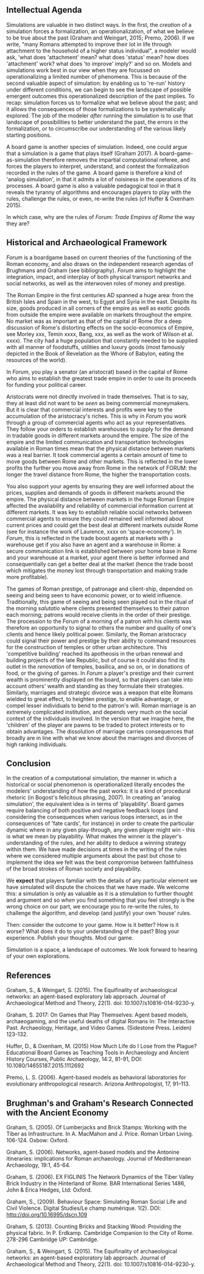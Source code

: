## Intellectual Agenda

Simulations are valuable in two distinct ways. In the first, the *creation* of a simulation forces a formalization, an operationalization, of what we believe to be true about the past (Graham and Weingart, 2015; Premo, 2006). If we write, "many Romans attempted to improve their lot in life through attachment to the household of a higher status individual", a modeler would ask, 'what does 'attachment' mean? what does 'status' mean? how does 'attachment' work? what does 'to improve' imply?' and so on. Models and simulations work best in our view when they are focussed on operationalizing a limited number of phenomena. This is because of the second valuable aspect of simulation: by enabling us to 're-run' history under different conditions, we can begin to see the landscape of possible emergent outcomes this operationalized description of the past implies. To recap: simulation forces us to formalize what we believe about the past; and it allows the consequences of those formalizations to be systematically explored. The job of the modeler *after* running the simulation is to use that landscape of possibilities to better understand the past, the errors in the formalization, or to circumscribe our understanding of the various likely starting positions.

A board game is another species of simulation. Indeed, one could argue that a simulation is a game that plays itself (Graham 2017). A board-game-as-simulation therefore removes the impartial computational referee, and forces the players to interpret, understand, and contest the formalization recorded in the rules of the game. A board game is therefore a kind of 'analog simulation', in that it admits a lot of noisiness in the operations of its processes. A board game is also a valuable pedagogical tool in that it reveals the tyranny of algorithms and encourages players to play with the rules, challenge the rules, or even, re-write the rules (cf Huffer & Oxenham 2015).

In which case, why are the rules of _Forum: Trade Empires of Rome_ the way they are?

## Historical and Archaeological Framework

_Forum_ is a boardgame based on current theories of the functioning of the Roman economy, and also draws on the independent research agendas of Brughmans and Graham (see bibliography). _Forum_ aims to highlight the integration, impact, and interplay of both physical transport networks and social networks, as well as the interwoven roles of money and prestige.

The Roman Empire in the first centuries AD spanned a huge area: from the British Isles and Spain in the west, to Egypt and Syria in the east. Despite its size, goods produced in all corners of the empire as well as exotic goods from outside the empire were available on markets throughout the empire. No market was as important as that of the capital of Rome (for a deep discussion of Rome's distorting effects on the socio-economics of Empire, see Morley xxx, Temin xxxx, Bang, xxx, as well as the work of Wilson et al. xxxx). The city had a huge population that constantly needed to be supplied with all manner of foodstuffs, utilities and luxury goods (most famously depicted in the Book of Revelation as the Whore of Babylon, eating the resources of the world).

In _Forum_, you play a senator (an aristocrat) based in the capital of Rome who aims to establish the greatest trade empire in order to use its proceeds for funding your political career.

Aristocrats were not directly involved in trade themselves. That is to say, they at least did not want to be _seen_ as being commercial moneymakers. But it is clear that commercial interests and profits were key to the accumulation of the aristocracy's riches. This is why in _Forum_ you work through a group of commercial agents who act as your representatives. They follow your orders to establish warehouses to supply for the demand in tradable goods in different markets around the empire. The size of the empire and the limited communication and transportation technologies available in Roman times mean that the physical distance between markets was a real barrier. It took commercial agents a certain amount of time to move goods between Rome and other markets. This is reflected in the lower profits the further you move away from Rome in the network of FORUM: the longer the travel distance from Rome, the higher the transportation costs.

You also support your agents by ensuring they are well informed about the prices, supplies and demands of goods in different markets around the empire. The physical distance between markets in the huge Roman Empire affected the availability and reliability of commercial information current at different markets. It was key to establish reliable social networks between commercial agents to ensure they could remained well informed about current prices and could get the best deal at different markets outside Rome (see for instance the work of Laurence, xxxx on 'space-economy'). In _Forum_, this is reflected in the trade boost agents at markets with a warehouse get if you also have an agent and a warehouse in Rome: a secure communication link is established between your home base in Rome and your warehouse at a market, your agent there is better informed and consequentially can get a better deal at the market (hence the trade boost which mitigates the money lost through transportation and making trade more profitable).

The games of Roman prestige, of patronage and client-ship, depended on seeing and being seen to have economic power, or to wield influence. Traditionally, this game of seeing and being seen played out in the ritual of the morning _salutatio_ where clients presented themselves to their patron each morning; patrons would receive clients in the order of their prestige. The procession to the Forum of a morning of a patron with his clients was therefore an opportunity to signal to others the number and quality of one's clients and hence likely political power. Similarly, the Roman aristocracy could signal their power and prestige by their ability to command resources for the construction of temples or other urban architecture. This 'competitive building' reached its apotheosis in the urban renewal and building projects of the late Republic, but of course it could also find its outlet in the _renovation_ of temples, basilica, and so on, or in donations of food, or the giving of games. In _Forum_ a player's prestige and their current wealth is prominently displayed on the board, so that players can take into account others' wealth and standing as they formulate their strategies. Similarly, marriages and strategic divorce was a weapon that elite Romans wielded to great effect, to heighten prestige, to enable advantage, or compel lesser individuals to bend to the patron's will. Roman marriage is an extremely complicated institution, and depends very much on the social context of the individuals involved. In the version that we imagine here, the 'children' of the player are pawns to be traded to protect interests or to obtain advantages. The dissolution of marriage carries consequences that broadly are in line with what we know about the marriages and divorces of high ranking individuals.

## Conclusion

In the creation of a computational simulation, the manner in which a historical or social phenomenon is operationalized literally encodes the modelers' understanding of how the past works: it is a kind of procedural rhetoric (in Bogost's felicitous phrasing, 2007). In creating an 'analog simulation', the equivalent idea is in terms of 'playability'. Board games require balancing of both positive and negative feedback loops (and considering the consequences when various loops intersect, as in the consequences of 'fate cards', for instance) in order to create the particular dynamic where in any given play-through, any given player might win - this is what we mean by playability. What makes the winner is the player's understanding of the rules, and her ability to deduce a winning strategy within them. We have made decisions at times in the writing of the rules where we considered multiple arguments about the past but chose to implement the idea we felt was the best compromise between faithfulness of the broad strokes of Roman society and playability.

We **expect** that players familiar with the details of any particular element we have simulated will dispute the choices that we have made. We welcome this: a simulation is only as valuable as it is a stimulation to further thought and argument and so *when* you find something that you feel strongly is the wrong choice on our part, we encourage you to re-write the rules, to challenge the algorithm, and develop (and justify) your own 'house' rules.

Then: consider the outcome to your game. How is it better? How is it worse? What does it do to your understanding of the past? Blog your experience. Publish your thoughts. Mod our game.

Simulation is a space, a landscape of outcomes. We look forward to hearing of your own explorations.

## References

Graham, S., & Weingart, S. (2015). The Equifinality of archaeological networks: an agent-based exploratory lab approach. Journal of Archaeological Method and Theory, 22(1). doi: 10.1007/s10816-014-9230-y.

Graham, S. 2017: On Games that Play Themselves: Agent based models, archaeogaming, and the useful deaths of digital Romans In: The Interactive Past. Archaeology, Heritage, and Video Games. (Sidestone Press. Leiden) 123-132.

Huffer, D., & Oxenham, M. (2015) How Much Life do I Lose from the Plague? Educational Board Games as Teaching Tools in Archaeology and Ancient History Courses, Public Archaeology, 14:2, 81-91, DOI: 10.1080/14655187.2015.1112692

Premo, L. S. (2006). Agent-based models as behavioral laboratories for evolutionary anthropological research. Arizona Anthropologist, 17, 91–113.

## Brughman's and Graham's Research Connected with the Ancient Economy

Graham, S. (2005). Of Lumberjacks and Brick Stamps: Working with the Tiber as Infrastructure. In A. MacMahon and J. Price. Roman Urban Living. 106-124. Oxbow: Oxford.

Graham, S. (2006). Networks, agent-based models and the Antonine itineraries: implications for Roman archaeology. Journal of Mediterranean Archaeology, 19:1, 45-64.

Graham, S. (2006). EX FIGLINIS The Network Dynamics of the Tiber Valley Brick Industry in the Hinterland of Rome. BAR International Series 1486, John & Erica Hedges, Ltd: Oxford.

Graham, S., (2009). Behaviour Space: Simulating Roman Social Life and Civil Violence. Digital Studies/Le champ numérique. 1(2). DOI: http://doi.org/10.16995/dscn.109

Graham, S. (2013). Counting Bricks and Stacking Wood: Providing the physical fabric. In P. Erdkamp. Cambridge Companion to the City of Rome. 278-296 Cambridge UP: Cambridge. 

Graham, S., & Weingart, S. (2015). The Equifinality of archaeological networks: an agent-based exploratory lab approach. Journal of Archaeological Method and Theory, 22(1). doi: 10.1007/s10816-014-9230-y.



